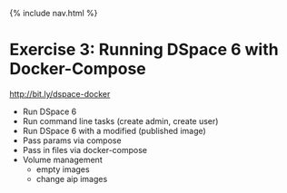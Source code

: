 {% include nav.html %}
# Exercise 3: Running DSpace 6 with Docker-Compose

http://bit.ly/dspace-docker

- Run DSpace 6
- Run command line tasks (create admin, create user)
- Run DSpace 6 with a modified (published image)
- Pass params via compose
- Pass in files via docker-compose
- Volume management
  - empty images
  - change aip images
